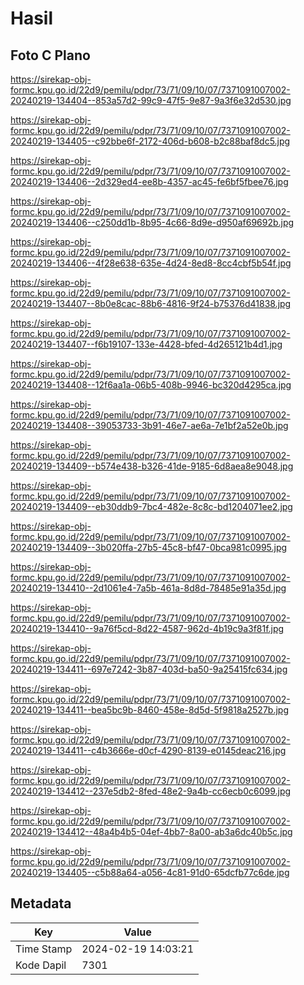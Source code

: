 # Hasil

## Foto C Plano

https://sirekap-obj-formc.kpu.go.id/22d9/pemilu/pdpr/73/71/09/10/07/7371091007002-20240219-134404--853a57d2-99c9-47f5-9e87-9a3f6e32d530.jpg

https://sirekap-obj-formc.kpu.go.id/22d9/pemilu/pdpr/73/71/09/10/07/7371091007002-20240219-134405--c92bbe6f-2172-406d-b608-b2c88baf8dc5.jpg

https://sirekap-obj-formc.kpu.go.id/22d9/pemilu/pdpr/73/71/09/10/07/7371091007002-20240219-134406--2d329ed4-ee8b-4357-ac45-fe6bf5fbee76.jpg

https://sirekap-obj-formc.kpu.go.id/22d9/pemilu/pdpr/73/71/09/10/07/7371091007002-20240219-134406--c250dd1b-8b95-4c66-8d9e-d950af69692b.jpg

https://sirekap-obj-formc.kpu.go.id/22d9/pemilu/pdpr/73/71/09/10/07/7371091007002-20240219-134406--4f28e638-635e-4d24-8ed8-8cc4cbf5b54f.jpg

https://sirekap-obj-formc.kpu.go.id/22d9/pemilu/pdpr/73/71/09/10/07/7371091007002-20240219-134407--8b0e8cac-88b6-4816-9f24-b75376d41838.jpg

https://sirekap-obj-formc.kpu.go.id/22d9/pemilu/pdpr/73/71/09/10/07/7371091007002-20240219-134407--f6b19107-133e-4428-bfed-4d265121b4d1.jpg

https://sirekap-obj-formc.kpu.go.id/22d9/pemilu/pdpr/73/71/09/10/07/7371091007002-20240219-134408--12f6aa1a-06b5-408b-9946-bc320d4295ca.jpg

https://sirekap-obj-formc.kpu.go.id/22d9/pemilu/pdpr/73/71/09/10/07/7371091007002-20240219-134408--39053733-3b91-46e7-ae6a-7e1bf2a52e0b.jpg

https://sirekap-obj-formc.kpu.go.id/22d9/pemilu/pdpr/73/71/09/10/07/7371091007002-20240219-134409--b574e438-b326-41de-9185-6d8aea8e9048.jpg

https://sirekap-obj-formc.kpu.go.id/22d9/pemilu/pdpr/73/71/09/10/07/7371091007002-20240219-134409--eb30ddb9-7bc4-482e-8c8c-bd1204071ee2.jpg

https://sirekap-obj-formc.kpu.go.id/22d9/pemilu/pdpr/73/71/09/10/07/7371091007002-20240219-134409--3b020ffa-27b5-45c8-bf47-0bca981c0995.jpg

https://sirekap-obj-formc.kpu.go.id/22d9/pemilu/pdpr/73/71/09/10/07/7371091007002-20240219-134410--2d1061e4-7a5b-461a-8d8d-78485e91a35d.jpg

https://sirekap-obj-formc.kpu.go.id/22d9/pemilu/pdpr/73/71/09/10/07/7371091007002-20240219-134410--9a76f5cd-8d22-4587-962d-4b19c9a3f81f.jpg

https://sirekap-obj-formc.kpu.go.id/22d9/pemilu/pdpr/73/71/09/10/07/7371091007002-20240219-134411--697e7242-3b87-403d-ba50-9a25415fc634.jpg

https://sirekap-obj-formc.kpu.go.id/22d9/pemilu/pdpr/73/71/09/10/07/7371091007002-20240219-134411--bea5bc9b-8460-458e-8d5d-5f9818a2527b.jpg

https://sirekap-obj-formc.kpu.go.id/22d9/pemilu/pdpr/73/71/09/10/07/7371091007002-20240219-134411--c4b3666e-d0cf-4290-8139-e0145deac216.jpg

https://sirekap-obj-formc.kpu.go.id/22d9/pemilu/pdpr/73/71/09/10/07/7371091007002-20240219-134412--237e5db2-8fed-48e2-9a4b-cc6ecb0c6099.jpg

https://sirekap-obj-formc.kpu.go.id/22d9/pemilu/pdpr/73/71/09/10/07/7371091007002-20240219-134412--48a4b4b5-04ef-4bb7-8a00-ab3a6dc40b5c.jpg

https://sirekap-obj-formc.kpu.go.id/22d9/pemilu/pdpr/73/71/09/10/07/7371091007002-20240219-134405--c5b88a64-a056-4c81-91d0-65dcfb77c6de.jpg


## Metadata

| Key        | Value               |
| ---------- | ------------------- |
| Time Stamp | 2024-02-19 14:03:21 |
| Kode Dapil | 7301                |



